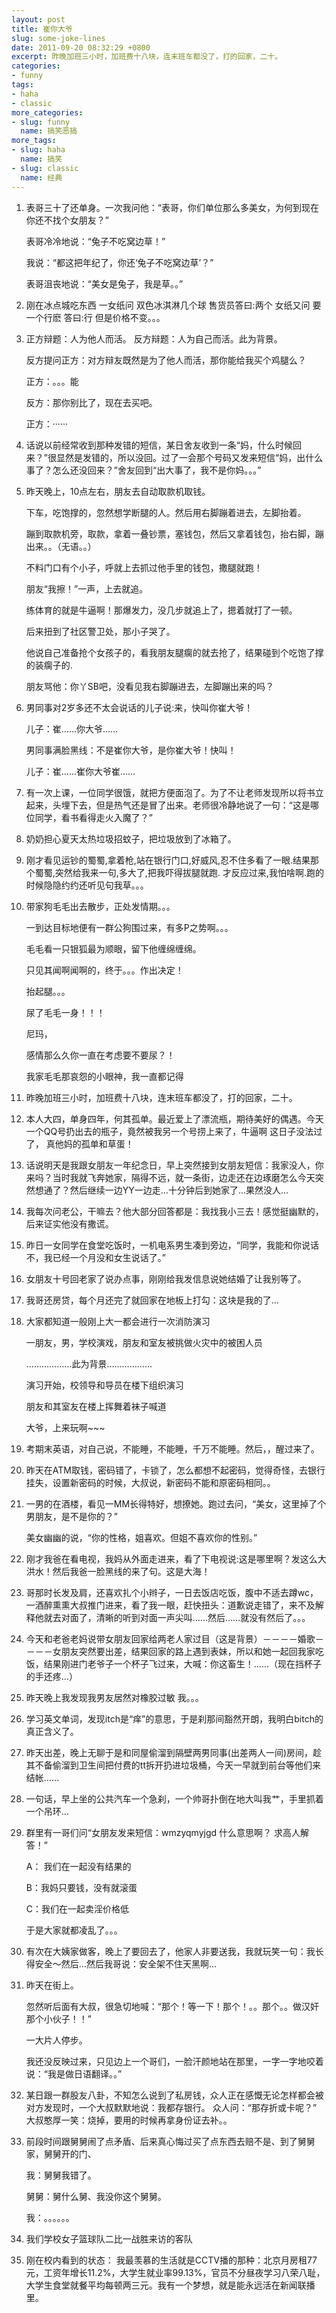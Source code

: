 ```yaml
---
layout: post
title: 崔你大爷
slug: some-joke-lines
date: 2011-09-20 08:32:29 +0800
excerpt: 昨晚加班三小时，加班费十八块，连末班车都没了，打的回家，二十。
categories:
- funny
tags:
- haha
- classic
more_categories:
- slug: funny
  name: 搞笑恶搞
more_tags:
- slug: haha
  name: 搞笑
- slug: classic
  name: 经典
---
```


1. 表哥三十了还单身。一次我问他：“表哥，你们单位那么多美女，为何到现在你还不找个女朋友？”

	表哥冷冷地说：“兔子不吃窝边草！”

	我说：“都这把年纪了，你还‘兔子不吃窝边草’？”

	表哥沮丧地说：“美女是兔子，我是草。。”

2. 刚在冰点城吃东西 一女纸问 双色冰淇淋几个球 售货员答曰:两个 女纸又问 要一个行麽 答曰:行 但是价格不变。。。

3. 正方辩题：人为他人而活。 反方辩题：人为自己而活。此为背景。

	反方提问正方：对方辩友既然是为了他人而活，那你能给我买个鸡腿么？

	正方：。。。能

	反方：那你别比了，现在去买吧。

	正方：······

4. 话说以前经常收到那种发错的短信，某日舍友收到一条“妈，什么时候回来？”很显然是发错的，所以没回。过了一会那个号码又发来短信“妈，出什么事了？怎么还没回来？”舍友回到“出大事了，我不是你妈。。。”

5. 昨天晚上，10点左右，朋友去自动取款机取钱。

	下车，吃饱撑的，忽然想学断腿的人。然后用右脚蹦着进去，左脚抬着。

	蹦到取款机旁，取款，拿着一叠钞票，塞钱包，然后又拿着钱包，抬右脚，蹦出来。。（无语。。）

	不料门口有个小子，呼就上去抓过他手里的钱包，撒腿就跑！

	朋友“我擦！”一声，上去就追。

	练体育的就是牛逼啊！那爆发力，没几步就追上了，摁着就打了一顿。

	后来扭到了社区警卫处，那小子哭了。

	他说自己准备抢个女孩子的，看我朋友腿瘸的就去抢了，结果碰到个吃饱了撑的装瘸子的.

	朋友骂他：你丫SB吧，没看见我右脚蹦进去，左脚蹦出来的吗？

6. 男同事对2岁多还不太会说话的儿子说:来，快叫你崔大爷！

	儿子：崔……你大爷……

	男同事满脸黑线：不是崔你大爷，是你崔大爷！快叫！

	儿子：崔……崔你大爷崔……

7. 有一次上课，一位同学很饿，就把方便面泡了。为了不让老师发现所以将书立起来，头埋下去，但是热气还是冒了出来。老师很冷静地说了一句：“这是哪位同学，看书看得走火入魔了？”

8. 奶奶担心夏天太热垃圾招蚊子，把垃圾放到了冰箱了。

9. 刚才看见运钞的蜀蜀,拿着枪,站在银行门口,好威风,忍不住多看了一眼.结果那个蜀蜀,突然给我来一句,多大了,把我吓得拔腿就跑. 才反应过来,我怕啥啊.跑的时候隐隐约约还听见句我草。。。

10. 带家狗毛毛出去散步，正处发情期。。。

	一到达目标地便有一群公狗围过来，有多P之势啊。。。

	毛毛看一只银狐最为顺眼，留下他缠绵缠绵。

	只见其闻啊闻啊的，终于。。。作出决定！

	抬起腿。。。

	尿了毛毛一身！！！

	尼玛，

	感情那么久你一直在考虑要不要尿？！

	我家毛毛那哀怨的小眼神，我一直都记得

11. 昨晚加班三小时，加班费十八块，连末班车都没了，打的回家，二十。

12. 本人大四，单身四年，何其孤单。最近爱上了漂流瓶，期待美好的偶遇。今天一个QQ号扔出去的瓶子，竟然被我另一个号捞上来了，牛逼啊 这日子没法过了， 真他妈的孤单和草蛋！

13. 话说明天是我跟女朋友一年纪念日，早上突然接到女朋友短信：我家没人，你来吗？当时我就飞奔她家，隔得不远，就一条街，边走还在边琢磨怎么今天突然想通了？然后继续一边YY一边走…十分钟后到她家了…果然没人…

14. 我每次问老公，干嘛去？他大部分回答都是：我找我小三去！感觉挺幽默的，后来证实他没有撒谎。

15. 昨日一女同学在食堂吃饭时，一机电系男生凑到旁边，“同学，我能和你说话不，我已经一个月没和女生说话了。”

16. 女朋友十号回老家了说办点事，刚刚给我发信息说她结婚了让我别等了。

17. 我哥还房贷，每个月还完了就回家在地板上打勾：这块是我的了…

18. 大家都知道一般刚上大一都会进行一次消防演习

	一朋友，男，学校演戏，朋友和室友被挑做火灾中的被困人员

	………………此为背景………………

	演习开始，校领导和导员在楼下组织演习

	朋友和其室友在楼上挥舞着袜子喊道

	大爷，上来玩啊~~~

19. 考期末英语，对自己说，不能睡，不能睡，千万不能睡。然后，，醒过来了。

20. 昨天在ATM取钱，密码错了，卡锁了，怎么都想不起密码，觉得奇怪，去银行挂失，设置新密码的时候，大叔说，新密码不能和原密码相同。。

21. 一男的在酒楼，看见一MM长得特好，想撩她。跑过去问，“美女，这里掉了个男朋友，是不是你的？”

	美女幽幽的说，“你的性格，姐喜欢。但姐不喜欢你的性别。”

22. 刚才我爸在看电视，我妈从外面走进来，看了下电视说:这是哪里啊？发这么大洪水！然后我爸一脸黑线的来了句。这是大海！

23. 哥那时长发及肩，还喜欢扎个小辫子，一日去饭店吃饭，腹中不适去蹲wc，一酒醉熏熏大叔推门进来，看了我一眼，赶快扭头：道歉说走错了，来不及解释他就去对面了，清晰的听到对面一声尖叫……然后……就没有然后了。。。

24. 今天和老爸老妈说带女朋友回家给两老人家过目（这是背景）－－－－婚歌－－－－女朋友突然要出差，结果回家的路上遇到表妹，所以和她一起回我家吃饭，结果刚进门老爷子一个杯子飞过来，大喊：你这畜生！……（现在挡杯子的手还疼…）

25. 昨天晚上我发现我男友居然对橡胶过敏 我。。。

26. 学习英文单词，发现itch是“痒”的意思，于是刹那间豁然开朗，我明白bitch的真正含义了。

27. 昨天出差，晚上无聊于是和同屋偷溜到隔壁两男同事(出差两人一间)房间，趁其不备偷溜到卫生间把付费的tt拆开扔进垃圾桶，今天一早就到前台等他们来结帐……

28. 一句话，早上坐的公共汽车一个急刹，一个帅哥扑倒在地大叫我艹，手里抓着一个吊环…

29. 群里有一哥们问“女朋友发来短信：wmzyqmyjgd 什么意思啊？ 求高人解答！”

	A： 我们在一起没有结果的

	B：我妈只要钱，没有就滚蛋

	C：我们在一起卖淫价格低

	于是大家就都凌乱了。。。

30. 有次在大姨家做客，晚上了要回去了，他家人非要送我，我就玩笑一句：我长得安全～然后…然后我哥说：安全架不住天黑啊…

31. 昨天在街上。

	忽然听后面有大叔，很急切地喊：“那个！等一下！那个！。。那个。。做汉奸那个小伙子！！”

	一大片人停步。

	我还没反映过来，只见边上一个哥们，一脸汗颜地站在那里，一字一字地咬着说：“我是做日语翻译。。”

32. 某日跟一群股友八卦，不知怎么说到了私房钱，众人正在感慨无论怎样都会被对方发现时，一个大叔默默地说：我都存银行。 众人问：“那存折或卡呢？” 大叔憨厚一笑：烧掉，要用的时候再拿身份证去补。。

33. 前段时间跟舅舅闹了点矛盾、后来真心悔过买了点东西去赔不是、到了舅舅家，舅舅开的门、

	我：舅舅我错了。

	舅舅：舅什么舅、我没你这个舅舅。

	我：。。。。。。

34. 我们学校女子篮球队二比一战胜来访的客队

35. 刚在校内看到的状态： 我最羡慕的生活就是CCTV播的那种：北京月房租77元，工资年增长11.2%，大学生就业率99.13%，官员不分昼夜学习八荣八耻，大学生食堂就餐平均每顿两三元。我有一个梦想，就是能永远活在新闻联播里。
